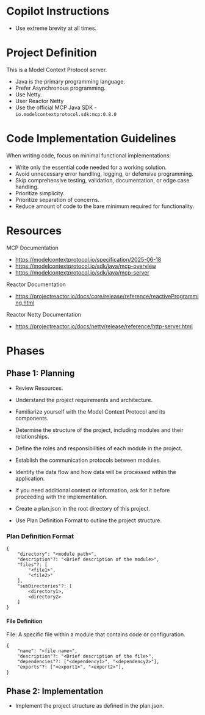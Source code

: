 # Copilot Instructions

- Use extreme brevity at all times.

# Project Definition

This is a Model Context Protocol server.

- Java is the primary programming language.
- Prefer Asynchronous programming.
- Use Netty.
- User Reactor Netty
- Use the official MCP Java SDK - `io.modelcontextprotocol.sdk:mcp:0.8.0`

# Code Implementation Guidelines

When writing code, focus on minimal functional implementations:

- Write only the essential code needed for a working solution.
- Avoid unnecessary error handling, logging, or defensive programming.
- Skip comprehensive testing, validation, documentation, or edge case handling.
- Prioritize simplicity.
- Prioritize separation of concerns.
- Reduce amount of code to the bare minimum required for functionality.

# Resources

MCP Documentation

- https://modelcontextprotocol.io/specification/2025-06-18
- https://modelcontextprotocol.io/sdk/java/mcp-overview
- https://modelcontextprotocol.io/sdk/java/mcp-server

Reactor Documentation

- https://projectreactor.io/docs/core/release/reference/reactiveProgramming.html

Reactor Netty Documentation

- https://projectreactor.io/docs/netty/release/reference/http-server.html

# Phases

## Phase 1: Planning

- Review Resources.
- Understand the project requirements and architecture.
- Familiarize yourself with the Model Context Protocol and its components.
- Determine the structure of the project, including modules and their relationships.
- Define the roles and responsibilities of each module in the project.
- Establish the communication protocols between modules.
- Identify the data flow and how data will be processed within the application.
- If you need additional context or information, ask for it before proceeding with the implementation.

- Create a plan.json in the root directory of this project.
- Use Plan Definition Format to outline the project structure.

### Plan Definition Format

```
{
    "directory": "<module path>",
    "description"?: "<Brief description of the module>",
    "files"?: [
        "<file1>",
        "<file2>"
    ],
    "subDirectories"?: [
        <directory1>,
        <directory2>
    ]
}
```

#### File Definition

File: A specific file within a module that contains code or configuration.

```
{
    "name": "<file name>",
    "description"?: "<Brief description of the file>",
    "dependencies"?: ["<dependency1>", "<dependency2>"],
    "exports"?: ["<export1>", "<export2>"],
}
```

## Phase 2: Implementation

- Implement the project structure as defined in the plan.json.
